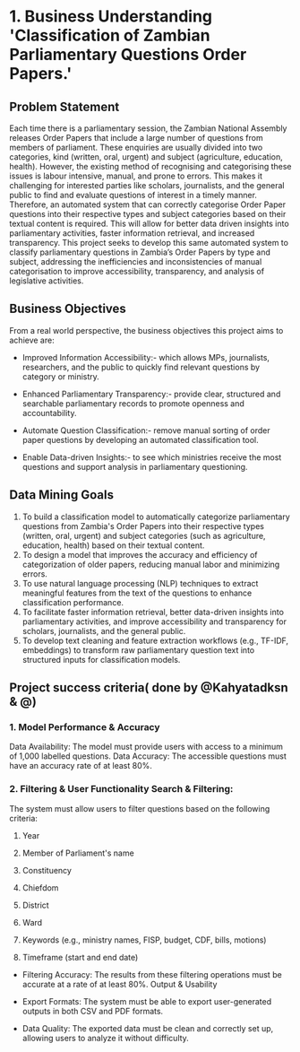 # 1. Business Understanding 'Classification of Zambian Parliamentary Questions Order Papers.'
## Problem Statement
Each time there is a parliamentary session, the Zambian National Assembly releases Order Papers that include a large number of questions from members of parliament. These enquiries are usually divided into two categories, kind (written, oral, urgent) and subject (agriculture, education, health). However, the existing method of recognising and categorising these issues is labour intensive, manual, and prone to errors. This makes it challenging for interested parties like scholars, journalists, and the general public to find and evaluate questions of interest in a timely manner. Therefore, an automated system that can correctly categorise Order Paper questions into their respective types and subject categories based on their textual content is required. This will allow for better data driven insights into parliamentary activities, faster information retrieval, and increased transparency.
This project seeks to develop this same automated system to classify parliamentary questions in Zambia’s Order Papers by type and subject, addressing the inefficiencies and inconsistencies of manual categorisation to improve accessibility, transparency, and analysis of legislative activities.

## Business Objectives
From a real world perspective, the business objectives this project aims to achieve are:

* Improved Information Accessibility:- which allows MPs, journalists, researchers, and the public to quickly find relevant questions by category or ministry.

* Enhanced Parliamentary Transparency:- provide clear, structured and searchable parliamentary records to promote openness and accountability.

* Automate Question Classification:- remove manual sorting of order paper questions by developing an automated classification tool.

* Enable Data-driven Insights:- to see which ministries receive the most questions and support analysis in parliamentary questioning.

## Data Mining Goals
1. To build a classification model to automatically categorize parliamentary questions from Zambia's Order Papers into their respective types (written, oral, urgent) and subject categories (such as agriculture, education, health) based on their textual content.
2. To design a model that improves the accuracy and efficiency of categorization of older papers, reducing manual labor and minimizing errors.
3. To use natural language processing (NLP) techniques to extract meaningful features from the text of the questions to enhance classification performance.
4. To facilitate faster information retrieval, better data-driven insights into parliamentary activities, and improve accessibility and transparency for scholars, journalists, and the general public.
5. To develop text cleaning and feature extraction workflows (e.g., TF-IDF, embeddings) to transform raw parliamentary question text into structured inputs for classification models.

## Project success criteria( done by @Kahyatadksn & @)
### 1. Model Performance & Accuracy

Data Availability: The model must provide users with access to a minimum of 1,000 labelled questions.
Data Accuracy: The accessible questions must have an accuracy rate of at least 80%.

### 2. Filtering & User Functionality Search & Filtering:
The system must allow users to filter questions based on the following criteria:

1. Year

1. Member of Parliament's name

1. Constituency

1. Chiefdom

1. District

1. Ward

1. Keywords (e.g., ministry names, FISP, budget, CDF, bills, motions)

1. Timeframe (start and end date)

* Filtering Accuracy: The results from these filtering operations must be accurate at a rate of at least 80%.
Output & Usability

* Export Formats: The system must be able to export user-generated outputs in both CSV and PDF formats.

* Data Quality: The exported data must be clean and correctly set up, allowing users to analyze it without difficulty.

